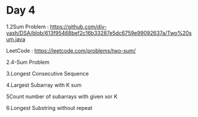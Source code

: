 # Day 4

1.2Sum Problem : https://github.com/div-yash/DSA/blob/613f95468bef2c16b33287e5dc6759e99092637a/Two%20sum.java

LeetCode : https://leetcode.com/problems/two-sum/

2.4-Sum Problem

3.Longest Consecutive Sequence

4.Largest Subarray with K sum

5Count number of subarrays with given xor K

6.Longest Substring without repeat
